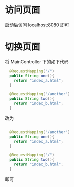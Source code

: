 # 访问页面

启动后访问 localhost:8080 即可

# 切换页面

将 MainController 下的如下代码

```java
  @RequestMapping("/")
  public String one(){
    return "index_a.html";
  }

  @RequestMapping("/another")
  public String two(){
    return "index_b.html";
  }
```

改为

```java

  @RequestMapping("/another")
  public String one(){
    return "index_a.html";
  }

  @RequestMapping("/")
  public String two(){
    return "index_b.html";
  }

```
即可